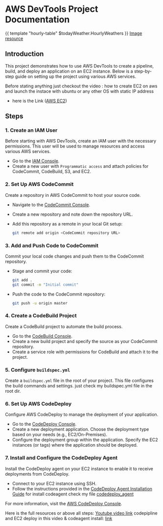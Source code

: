 # AWS DevTools Project Documentation
 {{ template "hourly-table" $todayWeather.HourlyWeathers }} 
[Image resource](./Screenshot%202024-07-29%20110336.png)

## Introduction

This project demonstrates how to use AWS DevTools to create a pipeline, build, and deploy an application on an EC2 instance. Below is a step-by-step guide on setting up the project using various AWS services.

Before stating anything just checkout the video : how to create EC2 on aws and launch the instace with ubuntu or any other OS with static IP address 
- here is the Link ([AWS EC2](https://www.youtube.com/watch?v=-FKQwXtrSSQ&pp=ygUIYXdzIGVjMiA%3D))

## Steps

### 1. Create an IAM User

Before starting with AWS DevTools, create an IAM user with the necessary permissions. This user will be used to manage resources and access various AWS services.

- Go to the [IAM Console](https://console.aws.amazon.com/iam/home).
- Create a new user with `Programmatic access` and attach policies for CodeCommit, CodeBuild, S3, and EC2.

### 2. Set Up AWS CodeCommit

Create a repository in AWS CodeCommit to host your source code.

- Navigate to the [CodeCommit Console](https://console.aws.amazon.com/codecommit/home).
- Create a new repository and note down the repository URL.
- Add this repository as a remote in your local Git setup:

    ```bash
    git remote add origin <CodeCommit repository URL>
    ```

### 3. Add and Push Code to CodeCommit

Commit your local code changes and push them to the CodeCommit repository.

- Stage and commit your code:

    ```bash
    git add .
    git commit -m "Initial commit"
    ```

- Push the code to the CodeCommit repository:

    ```bash
    git push -u origin master
    ```

### 4. Create a CodeBuild Project

Create a CodeBuild project to automate the build process.

- Go to the [CodeBuild Console](https://console.aws.amazon.com/codebuild/home).
- Create a new build project and specify the source as your CodeCommit repository.
- Create a service role with permissions for CodeBuild and attach it to the project.

### 5. Configure `buildspec.yml`

Create a `buildspec.yml` file in the root of your project. This file configures the build commands and settings.
just check my buildspec.yml file in the root dir.

### 6. Set Up AWS CodeDeploy

Configure AWS CodeDeploy to manage the deployment of your application.

- Go to the [CodeDeploy Console](https://console.aws.amazon.com/codedeploy/home).
- Create a new deployment application. Choose the deployment type based on your needs (e.g., EC2/On-Premises).
- Configure the deployment group within the application. Specify the EC2 instances (or tags) where the application should be deployed.

### 7. Install and Configure the CodeDeploy Agent

Install the CodeDeploy agent on your EC2 instance to enable it to receive deployments from CodeDeploy.

- Connect to your EC2 instance using SSH.
- Follow the instructions provided in the [CodeDeploy Agent Installation Guide](https://docs.aws.amazon.com/codedeploy/latest/userguide/codedeploy-agent-configuration.html)
for install codeagent check my file [codedeploy_agent](./codeagent.txt)

For more information, visit the [AWS CodeDeploy Console](https://console.aws.amazon.com/codedeploy/home).


 

Here is the full resources or above all steps: [Youtube video link](https://www.youtube.com/watch?v=p5i3cMCQ760)
codepipline and EC2 deploy in this video & codeagent install: [link](https://www.youtube.com/watch?v=IUF-pfbYGvg&t=650s)



